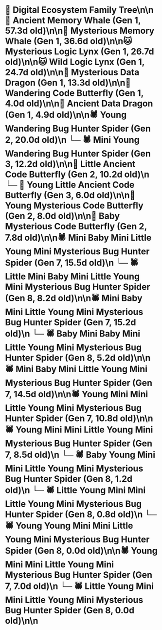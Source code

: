 # 🌳 Digital Ecosystem Family Tree\n\n🐋 Ancient Memory Whale (Gen 1, 57.3d old)\n\n🐋 Mysterious Memory Whale (Gen 1, 36.6d old)\n\n🐱 Mysterious Logic Lynx (Gen 1, 26.7d old)\n\n🐱 Wild Logic Lynx (Gen 1, 24.7d old)\n\n🐉 Mysterious Data Dragon (Gen 1, 13.3d old)\n\n🦋 Wandering Code Butterfly (Gen 1, 4.0d old)\n\n🐉 Ancient Data Dragon (Gen 1, 4.9d old)\n\n🕷️ Young Wandering Bug Hunter Spider (Gen 2, 20.0d old)\n  └─ 🕷️ Mini Young Wandering Bug Hunter Spider (Gen 3, 12.2d old)\n\n🦋 Little Ancient Code Butterfly (Gen 2, 10.2d old)\n  └─ 🦋 Young Little Ancient Code Butterfly (Gen 3, 6.0d old)\n\n🦋 Young Mysterious Code Butterfly (Gen 2, 8.0d old)\n\n🦋 Baby Mysterious Code Butterfly (Gen 2, 7.8d old)\n\n🕷️ Mini Baby Mini Little Young Mini Mysterious Bug Hunter Spider (Gen 7, 15.5d old)\n  └─ 🕷️ Little Mini Baby Mini Little Young Mini Mysterious Bug Hunter Spider (Gen 8, 8.2d old)\n\n🕷️ Mini Baby Mini Little Young Mini Mysterious Bug Hunter Spider (Gen 7, 15.2d old)\n  └─ 🕷️ Baby Mini Baby Mini Little Young Mini Mysterious Bug Hunter Spider (Gen 8, 5.2d old)\n\n🕷️ Mini Baby Mini Little Young Mini Mysterious Bug Hunter Spider (Gen 7, 14.5d old)\n\n🕷️ Young Mini Mini Little Young Mini Mysterious Bug Hunter Spider (Gen 7, 10.8d old)\n\n🕷️ Young Mini Mini Little Young Mini Mysterious Bug Hunter Spider (Gen 7, 8.5d old)\n  └─ 🕷️ Baby Young Mini Mini Little Young Mini Mysterious Bug Hunter Spider (Gen 8, 1.2d old)\n  └─ 🕷️ Little Young Mini Mini Little Young Mini Mysterious Bug Hunter Spider (Gen 8, 0.8d old)\n  └─ 🕷️ Young Young Mini Mini Little Young Mini Mysterious Bug Hunter Spider (Gen 8, 0.0d old)\n\n🕷️ Young Mini Mini Little Young Mini Mysterious Bug Hunter Spider (Gen 7, 7.0d old)\n  └─ 🕷️ Little Young Mini Mini Little Young Mini Mysterious Bug Hunter Spider (Gen 8, 0.0d old)\n\n